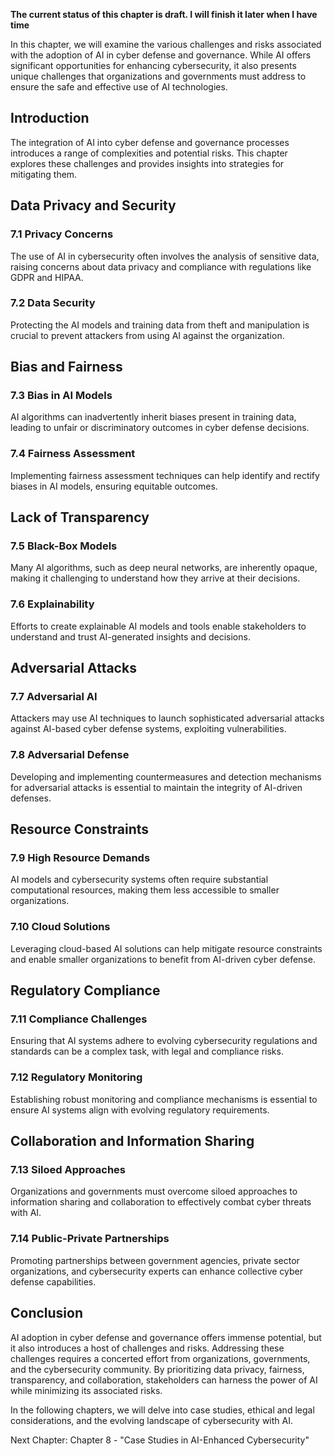 **The current status of this chapter is draft. I will finish it later when I have time**

In this chapter, we will examine the various challenges and risks associated with the adoption of AI in cyber defense and governance. While AI offers significant opportunities for enhancing cybersecurity, it also presents unique challenges that organizations and governments must address to ensure the safe and effective use of AI technologies.

Introduction
------------

The integration of AI into cyber defense and governance processes introduces a range of complexities and potential risks. This chapter explores these challenges and provides insights into strategies for mitigating them.

Data Privacy and Security
-------------------------

### 7.1 Privacy Concerns

The use of AI in cybersecurity often involves the analysis of sensitive data, raising concerns about data privacy and compliance with regulations like GDPR and HIPAA.

### 7.2 Data Security

Protecting the AI models and training data from theft and manipulation is crucial to prevent attackers from using AI against the organization.

Bias and Fairness
-----------------

### 7.3 Bias in AI Models

AI algorithms can inadvertently inherit biases present in training data, leading to unfair or discriminatory outcomes in cyber defense decisions.

### 7.4 Fairness Assessment

Implementing fairness assessment techniques can help identify and rectify biases in AI models, ensuring equitable outcomes.

Lack of Transparency
--------------------

### 7.5 Black-Box Models

Many AI algorithms, such as deep neural networks, are inherently opaque, making it challenging to understand how they arrive at their decisions.

### 7.6 Explainability

Efforts to create explainable AI models and tools enable stakeholders to understand and trust AI-generated insights and decisions.

Adversarial Attacks
-------------------

### 7.7 Adversarial AI

Attackers may use AI techniques to launch sophisticated adversarial attacks against AI-based cyber defense systems, exploiting vulnerabilities.

### 7.8 Adversarial Defense

Developing and implementing countermeasures and detection mechanisms for adversarial attacks is essential to maintain the integrity of AI-driven defenses.

Resource Constraints
--------------------

### 7.9 High Resource Demands

AI models and cybersecurity systems often require substantial computational resources, making them less accessible to smaller organizations.

### 7.10 Cloud Solutions

Leveraging cloud-based AI solutions can help mitigate resource constraints and enable smaller organizations to benefit from AI-driven cyber defense.

Regulatory Compliance
---------------------

### 7.11 Compliance Challenges

Ensuring that AI systems adhere to evolving cybersecurity regulations and standards can be a complex task, with legal and compliance risks.

### 7.12 Regulatory Monitoring

Establishing robust monitoring and compliance mechanisms is essential to ensure AI systems align with evolving regulatory requirements.

Collaboration and Information Sharing
-------------------------------------

### 7.13 Siloed Approaches

Organizations and governments must overcome siloed approaches to information sharing and collaboration to effectively combat cyber threats with AI.

### 7.14 Public-Private Partnerships

Promoting partnerships between government agencies, private sector organizations, and cybersecurity experts can enhance collective cyber defense capabilities.

Conclusion
----------

AI adoption in cyber defense and governance offers immense potential, but it also introduces a host of challenges and risks. Addressing these challenges requires a concerted effort from organizations, governments, and the cybersecurity community. By prioritizing data privacy, fairness, transparency, and collaboration, stakeholders can harness the power of AI while minimizing its associated risks.

In the following chapters, we will delve into case studies, ethical and legal considerations, and the evolving landscape of cybersecurity with AI.

Next Chapter: Chapter 8 - "Case Studies in AI-Enhanced Cybersecurity"
